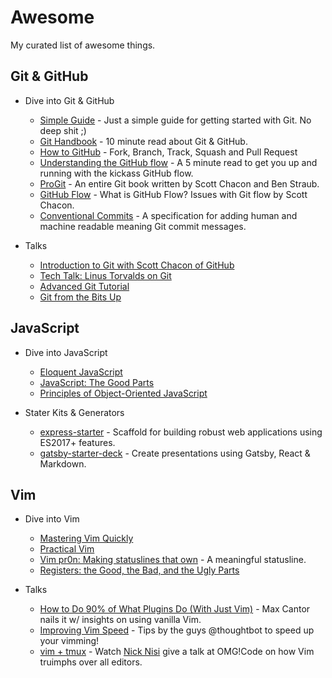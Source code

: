 # Awesome

My curated list of awesome things.

## Git & GitHub

- Dive into Git & GitHub
	- [Simple Guide](https://rogerdudler.github.io/git-guide/) - Just a simple guide for getting started with Git. No deep shit ;)
	- [Git Handbook](https://guides.github.com/introduction/git-handbook/) - 10 minute read about Git & GitHub.
	- [How to GitHub](https://www.gun.io/blog/how-to-github-fork-branch-and-pull-request) - Fork, Branch, Track, Squash and Pull Request
	- [Understanding the GitHub flow](https://guides.github.com/introduction/flow/) - A 5 minute read to get you up and running with the kickass GitHub flow.
	- [ProGit](https://git-scm.com/book/en/v2) - An entire Git book written by Scott Chacon and Ben Straub.
	- [GitHub Flow](http://scottchacon.com/2011/08/31/github-flow.html) - What is GitHub Flow? Issues with Git flow by Scott Chacon.
	- [Conventional Commits](https://www.conventionalcommits.org/en/v1.0.0-beta.4/#summary) - A specification for adding human and machine readable meaning Git commit messages.

- Talks
	- [Introduction to Git with Scott Chacon of GitHub](https://www.youtube.com/watch?v=ZDR433b0HJY)
	- [Tech Talk: Linus Torvalds on Git](https://www.youtube.com/watch?v=4XpnKHJAok8)
	- [Advanced Git Tutorial](https://www.youtube.com/watch?v=0SJCYPsef54)
	- [Git from the Bits Up](https://www.youtube.com/watch?v=MYP56QJpDr4)

## JavaScript

- Dive into JavaScript
	- [Eloquent JavaScript](https://eloquentjavascript.net/)
	- [JavaScript: The Good Parts](https://www.oreilly.com/library/view/javascript-the-good/9780596517748/)
	- [Principles of Object-Oriented JavaScript](https://www.oreilly.com/library/view/the-principles-of/9781457185304/)

- Stater Kits & Generators
	- [express-starter](https://github.com/joshuamabina/express-starter) - Scaffold for building robust web applications using ES2017+ features.
	- [gatsby-starter-deck](https://github.com/fabe/gatsby-starter-deck) - Create presentations using Gatsby, React & Markdown.

## Vim

- Dive into Vim
	- [Mastering Vim Quickly](https://jovicailic.org/mastering-vim-quickly)
	- [Practical Vim](https://pragprog.com/book/dnvim/practical-vim)
	- [Vim pr0n: Making statuslines that own](https://got-ravings.blogspot.com/2008/08/vim-pr0n-making-statuslines-that-own.html) - A meaningful statusline.
	- [Registers: the Good, the Bad, and the Ugly Parts](http://vimcasts.org/blog/2013/11/registers-the-good-the-bad-and-the-ugly-parts/)

- Talks
	- [How to Do 90% of What Plugins Do (With Just Vim)](https://youtu.be/XA2WjJbmmoM) - Max Cantor nails it w/ insights on using vanilla Vim.
	- [Improving Vim Speed](https://youtu.be/OnUiHLYZgaA) - Tips by the guys @thoughtbot to speed up your vimming!
	- [vim + tmux](https://youtu.be/5r6yzFEXajQ) - Watch [Nick Nisi](https://github.com/nicknisi) give a talk at OMG!Code on how Vim truimphs over all editors.
